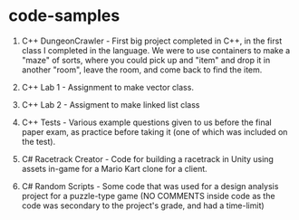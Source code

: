 # code-samples

01. C++ DungeonCrawler - First big project completed in C++, in the first class I completed in the language. We were to use 
containers to make a "maze" of sorts, where you could pick up and "item" and drop it in another "room", leave the room, and come
back to find the item.


02. C++ Lab 1 - Assignment to make vector class.


03. C++ Lab 2 - Assigment to make linked list class


04. C++ Tests - Various example questions given to us before the final paper exam, as practice before taking it (one of which 
was included on the test).


05. C# Racetrack Creator - Code for building a racetrack in Unity using assets in-game for a Mario Kart clone for a client.


06. C# Random Scripts - Some code that was used for a design analysis project for a puzzle-type game (NO COMMENTS inside code as 
the code was secondary to the project's grade, and had a time-limit)
